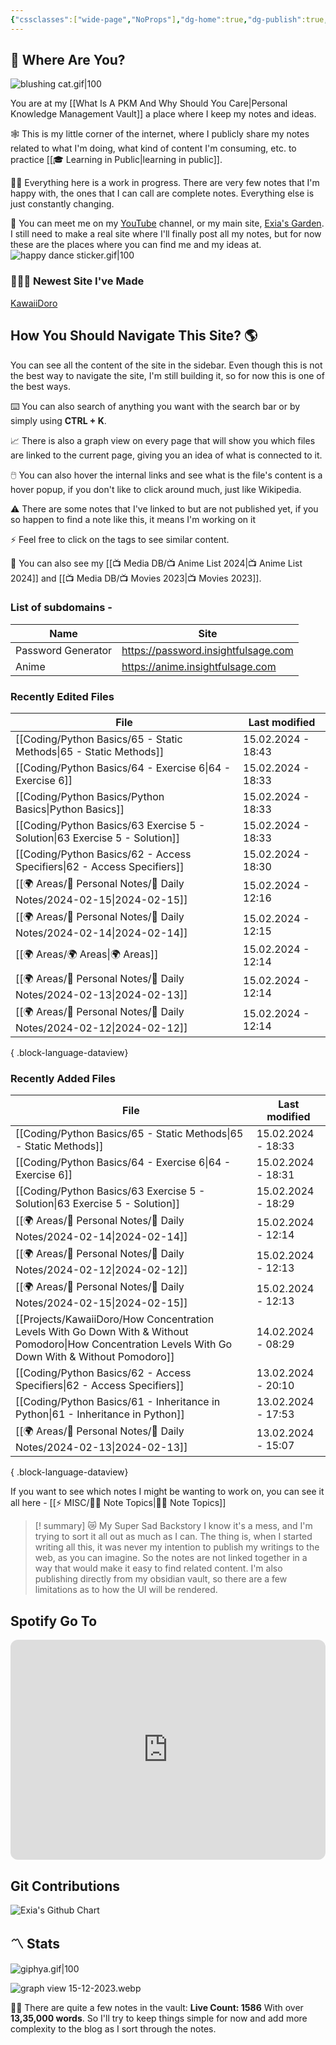 ```yaml
---
{"cssclasses":["wide-page","NoProps"],"dg-home":true,"dg-publish":true,"permalink":"/000-digital-garden/start-here/","tags":["gardenEntry"],"dgPassFrontmatter":true,"noteIcon":"3","created":"2023-12-10T08:50:33.353+05:30","updated":"2024-02-12T05:14:57.221+05:30"}
---
```


## 🫨 Where Are You?

![blushing cat.gif|100](/img/user/Resources/%F0%9F%93%81%20Files/%F0%9F%93%B8Images/blushing%20cat.gif)

You are at my [[What Is A PKM And Why Should You Care\|Personal Knowledge Management Vault]] a place where I keep my notes and ideas.

🕸️ This is my little corner of the internet, where I publicly share my notes related to what I'm doing, what kind of content I'm consuming, etc. to practice [[🎓 Learning in Public\|learning in public]].

👷🏻 Everything here is a work in progress. There are very few notes that I'm happy with, the ones that I can call are complete notes. Everything else is just constantly changing.

📄 You can meet me on my [YouTube](https://youtube.com/@naamnahihai) channel, or my main site, [Exia's Garden](https://exiasgarden.pages.dev). I still need to make a real site where I'll finally post all my notes, but for now these are the places where you can find me and my ideas at.
![happy dance sticker.gif|100](/img/user/Resources/%F0%9F%93%81%20Files/%F0%9F%93%B8Images/happy%20dance%20sticker.gif)
### 🧑🏻‍💻 Newest Site I've Made
[KawaiiDoro](https://kawaiidoro.com)

## How You Should Navigate This Site? 🌎
You can see all the content of the site in the sidebar. Even though this is not the best way to navigate the site, I'm still building it, so for now this is one of the best ways.

⌨️ You can also search of anything you want with the search bar or by simply using **CTRL + K**.

📈 There is also a graph view on every page that will show you which files are linked to the current page, giving you an idea of what is connected to it.

🖱️ You can also hover the internal links and see what is the file's content is a hover popup, if you don't like to click around much, just like Wikipedia.

⚠️ There are some notes that I've linked to but are not published yet, if you so happen to find a note like this, it means I'm working on it

⚡ Feel free to click on the tags to see similar content.

🎥 You can also see my [[📺 Media DB/📺 Anime List 2024\|📺 Anime List 2024]] and [[📺 Media DB/📺 Movies 2023\|📺 Movies 2023]].

### List of subdomains -
| Name | Site |
| ---- | ---- |
| Password Generator | https://password.insightfulsage.com |
| Anime | https://anime.insightfulsage.com |

### Recently Edited Files
| File                                                                           | Last modified      |
| ------------------------------------------------------------------------------ | ------------------ |
| [[Coding/Python Basics/65 - Static Methods\|65 - Static Methods]]           | 15.02.2024 - 18:43 |
| [[Coding/Python Basics/64 - Exercise 6\|64 - Exercise 6]]                   | 15.02.2024 - 18:33 |
| [[Coding/Python Basics/Python Basics\|Python Basics]]                       | 15.02.2024 - 18:33 |
| [[Coding/Python Basics/63 Exercise 5 - Solution\|63 Exercise 5 - Solution]] | 15.02.2024 - 18:33 |
| [[Coding/Python Basics/62 - Access Specifiers\|62 - Access Specifiers]]     | 15.02.2024 - 18:30 |
| [[🌍 Areas/📧 Personal Notes/📓 Daily Notes/2024-02-15\|2024-02-15]]        | 15.02.2024 - 12:16 |
| [[🌍 Areas/📧 Personal Notes/📓 Daily Notes/2024-02-14\|2024-02-14]]        | 15.02.2024 - 12:15 |
| [[🌍 Areas/🌍 Areas\|🌍 Areas]]                                             | 15.02.2024 - 12:14 |
| [[🌍 Areas/📧 Personal Notes/📓 Daily Notes/2024-02-13\|2024-02-13]]        | 15.02.2024 - 12:14 |
| [[🌍 Areas/📧 Personal Notes/📓 Daily Notes/2024-02-12\|2024-02-12]]        | 15.02.2024 - 12:14 |

{ .block-language-dataview}

### Recently Added Files
| File                                                                                                                                                    | Last modified      |
| ------------------------------------------------------------------------------------------------------------------------------------------------------- | ------------------ |
| [[Coding/Python Basics/65 - Static Methods\|65 - Static Methods]]                                                                                    | 15.02.2024 - 18:33 |
| [[Coding/Python Basics/64 - Exercise 6\|64 - Exercise 6]]                                                                                            | 15.02.2024 - 18:31 |
| [[Coding/Python Basics/63 Exercise 5 - Solution\|63 Exercise 5 - Solution]]                                                                          | 15.02.2024 - 18:29 |
| [[🌍 Areas/📧 Personal Notes/📓 Daily Notes/2024-02-14\|2024-02-14]]                                                                                 | 15.02.2024 - 12:14 |
| [[🌍 Areas/📧 Personal Notes/📓 Daily Notes/2024-02-12\|2024-02-12]]                                                                                 | 15.02.2024 - 12:13 |
| [[🌍 Areas/📧 Personal Notes/📓 Daily Notes/2024-02-15\|2024-02-15]]                                                                                 | 15.02.2024 - 12:13 |
| [[Projects/KawaiiDoro/How Concentration Levels With Go Down With & Without Pomodoro\|How Concentration Levels With Go Down With & Without Pomodoro]] | 14.02.2024 - 08:29 |
| [[Coding/Python Basics/62 - Access Specifiers\|62 - Access Specifiers]]                                                                              | 13.02.2024 - 20:10 |
| [[Coding/Python Basics/61 - Inheritance in Python\|61 - Inheritance in Python]]                                                                      | 13.02.2024 - 17:53 |
| [[🌍 Areas/📧 Personal Notes/📓 Daily Notes/2024-02-13\|2024-02-13]]                                                                                 | 13.02.2024 - 15:07 |

{ .block-language-dataview}

If you want to see which notes I might be wanting to work on, you can see it all here - [[⚡ MISC/✍🏻 Note Topics\|✍🏻 Note Topics]]

>[! summary]  😿 My Super Sad Backstory
> I know it's a mess, and I'm trying to sort it all out as much as I can.
The thing is, when I started writing all this, it was never my intention to publish my writings to the web, as you can imagine.
So the notes are not linked together in a way that would make it easy to find related content.
I'm also publishing directly from my obsidian vault, so there are a few limitations as to how the UI will be rendered.

## Spotify Go To
<iframe style="border-radius:12px" src="https://open.spotify.com/embed/playlist/37i9dQZF1EIYpUgYYPrm7Z?utm_source=generator&theme=0" width="100%" height="352" frameBorder="0" allowfullscreen="" allow="autoplay; clipboard-write; encrypted-media; fullscreen; picture-in-picture" loading="lazy"></iframe>

## Git Contributions
<img src="https://ghchart.rshah.org/A020F0/ooexiaoo" alt="Exia's Github Chart" />

## 〽️ Stats
![giphya.gif|100](/img/user/Resources/%F0%9F%93%81%20Files/%F0%9F%93%B8Images/giphya.gif)

![graph view 15-12-2023.webp](/img/user/Resources/%F0%9F%93%81%20Files/%F0%9F%93%B8Images/graph%20view%2015-12-2023.webp)

😵‍💫 There are quite a few notes in the vault:
**Live Count: 1586** With over **13,35,000 words**.
So I'll try to keep things simple for now and add more complexity to the blog as I sort through the notes.